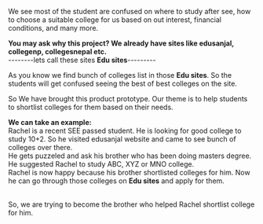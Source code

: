 We see most of the student are confused on where to study after see, how to choose a suitable college for us based on out interest, financial conditions, and many more.

<b>You may ask why this project? We already have sites like edusanjal, collegenp, collegesnepal etc.</b>
<br>
--------lets call these sites <strong>Edu sites</strong>---------
<br>

As you know we find bunch of colleges list in those <strong>Edu sites</strong>. So the students will get confused seeing the best of best colleges on the site. 
<br>

So We have brought this product prototype. Our theme is to help students to shortlist colleges for them based on their needs. 
<br>

<b>We can take an example:</b>
<br>
Rachel is a recent SEE passed student. He is looking for good college to study 10+2. So he visited edusanjal website and came to see bunch of colleges over there.<br>
He gets puzzeled and ask his brother who has been doing masters degree. He suggested Rachel to study ABC, XYZ or MNO college.<br>
Rachel is now happy because his brother shortlisted colleges for him. Now he can go through those colleges on <strong>Edu sites</strong> and apply for them.
<br> <br>


So, we are trying to become the brother who helped Rachel shortlist college for him.

